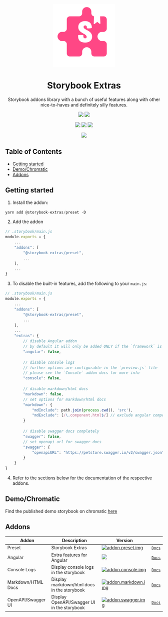<div align="center">

<img src="https://github.com/sheriffMoose/storybook-extras/blob/master/logos/extras.svg?raw=true" alt="logo" width="200" />

<h1>Storybook Extras</h1>

<p>Storybook addons library with a bunch of useful features along with other nice-to-haves and definitely silly features.</p>

[![][badge.release]][link.release]
[![][badge.license]][link.license]

![][badge.node]
![][badge.npm]
[![][badge.storybook]][link.npm]

[![][badge.banner]][link.npm]

</div>

<h2>Table of Contents</h2>

- [Getting started](#getting-started)
- [Demo/Chromatic](#demochromatic)
- [Addons](#addons)

## Getting started

1. Install the addon:

```js
yarn add @storybook-extras/preset -D
```

2. Add the addon

```js
// .storybook/main.js
module.exports = {
    ...
    "addons": [
        "@storybook-extras/preset",
        ...
    ],
    ...
}
```

3. To disable the built-in features, add the following to your `main.js`:

```js
// .storybook/main.js
module.exports = {
    ...
    "addons": [
        "@storybook-extras/preset",
        ...
    ],
    ...
    "extras": {
        // disable Angular addon
        // by default it will only be added ONLY if the `framework` is set to `@storybook/angular`
        "angular": false,

        // disable console logs
        // further options are configurable in the `preview.js` file
        // please see the `Console` addon docs for more info
        "console": false,

        // disable markdown/html docs
        "markdown": false,
        // set options for markdown/html docs
        "markdown": {
            "mdInclude": path.join(process.cwd(), 'src'),
            "mdExclude": [/\.component.html$/] // exclude angular component html files
        }

        // disable swagger docs completely
        "swagger": false,
        // set openapi url for swagger docs
        "swagger": {
            "openapiURL": "https://petstore.swagger.io/v2/swagger.json"
        }
    }
}
```

4. Refer to the sections below for the documentation of the respective addons.

## Demo/Chromatic

Find the published demo storybook on chromatic [here](https://master--63c1a45beed1a8f036a44e28.chromatic.com/)

## Addons

| Addon              | Description                                 | Version                                      |                                                                                                 |
| ------------------ | ------------------------------------------- | -------------------------------------------- | ----------------------------------------------------------------------------------------------- |
| Preset | Storybook Extras | [![addon.preset.img]][addon.preset.link]     | [`Docs`](https://github.com/sheriffMoose/storybook-extras/#readme)
| Angular            | Extra features for Angular                  | [![][addon.angular.img]][addon.angular.link] | [`Docs`](https://github.com/sheriffMoose/storybook-extras/tree/master/packages/angular#readme)  |
| Console Logs       | Display console logs in the storybook       | [![addon.console.img]][addon.console.link]   | [`Docs`](https://github.com/sheriffMoose/storybook-extras/tree/master/packages/console#readme)  |
| Markdown/HTML Docs | Display markdown/html docs in the storybook | [![addon.markdown.img]][addon.markdown.link] | [`Docs`](https://github.com/sheriffMoose/storybook-extras/tree/master/packages/markdown#readme) |
| OpenAPI/Swagger UI | Display OpenAPI/Swagger UI in the storybook | [![addon.swagger.img]][addon.swagger.link]   | [`Docs`](https://github.com/sheriffMoose/storybook-extras/tree/master/packages/swagger#readme)  |

[addon.preset.img]: https://img.shields.io/npm/v/@storybook-extras/preset?logo=storybook&logoColor=white&label=&color=grey&labelColor=FF4785&style=for-the-badge
[addon.preset.link]: https://www.npmjs.com/package/@storybook-extras/preset
[addon.angular.img]: https://img.shields.io/npm/v/@storybook-extras/angular?logo=angular&label=&color=grey&labelColor=DD0031&style=for-the-badge
[addon.angular.link]: https://www.npmjs.com/package/@storybook-extras/angular
[addon.console.img]: https://img.shields.io/npm/v/@storybook-extras/console?label=&color=grey&labelColor=339933&logoColor=white&style=for-the-badge&logo=data:image/svg+xml;base64,PHN2ZyB4bWxucz0iaHR0cDovL3d3dy53My5vcmcvMjAwMC9zdmciIHZpZXdCb3g9IjAgMCAyMCAyMCIgZmlsbD0iY3VycmVudENvbG9yIiBjb2xvcj0iIj48cGF0aCBmaWxsLXJ1bGU9ImV2ZW5vZGQiIGQ9Ik0yIDVhMiAyIDAgMDEyLTJoMTJhMiAyIDAgMDEyIDJ2MTBhMiAyIDAgMDEtMiAySDRhMiAyIDAgMDEtMi0yVjV6bTMuMjkzIDEuMjkzYTEgMSAwIDAxMS40MTQgMGwzIDNhMSAxIDAgMDEwIDEuNDE0bC0zIDNhMSAxIDAgMDEtMS40MTQtMS40MTRMNy41ODYgMTAgNS4yOTMgNy43MDdhMSAxIDAgMDEwLTEuNDE0ek0xMSAxMmExIDEgMCAxMDAgMmgzYTEgMSAwIDEwMC0yaC0zeiIgY2xpcC1ydWxlPSJldmVub2RkIi8+PC9zdmc+
[addon.console.link]: https://www.npmjs.com/package/@storybook-extras/console
[addon.markdown.img]: https://img.shields.io/npm/v/@storybook-extras/markdown?logo=markdown&label=&color=grey&labelColor=orange&style=for-the-badge
[addon.markdown.link]: https://www.npmjs.com/package/@storybook-extras/markdown
[addon.swagger.img]: https://img.shields.io/npm/v/@storybook-extras/swagger?logo=swagger&label=&color=grey&labelColor=85EA2D&logoColor=black&style=for-the-badge
[addon.swagger.link]: https://www.npmjs.com/package/@storybook-extras/swagger

[logo]: https://github.com/sheriffMoose/storybook-extras/blob/master/logos/extras.svg?raw=true

[badge.release]: https://img.shields.io/github/actions/workflow/status/sheriffMoose/storybook-extras/release.yml?logo=github&label=release
[badge.license]: https://img.shields.io/github/license/sheriffMoose/storybook-extras?logo=github

[badge.node]: https://img.shields.io/node/v/@storybook-extras/preset?logo=node.js&logoColor=white&labelColor=339933&color=grey&label=
[badge.npm]: https://img.shields.io/npm/v/@storybook-extras/preset?logo=npm&logoColor=white&labelColor=CB3837&color=grey&label=
[badge.storybook]: https://img.shields.io/npm/dependency-version/@storybook-extras/preset/dev/storybook?logo=storybook&logoColor=white&labelColor=FF4785&color=grey&label=

[badge.banner]: https://nodei.co/npm/@storybook-extras/preset.png

[link.release]: https://github.com/sheriffMoose/storybook-extras/actions/workflows/release.yml
[link.license]: https://github.com/sheriffMoose/storybook-extras/blob/master/LICENSE
[link.npm]: https://npmjs.org/package/@storybook-extras/preset
